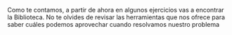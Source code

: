 Como te contamos, a partir de ahora en algunos ejercicios vas a encontrar la Biblioteca. No te olvides de revisar las herramientas que nos ofrece para saber cuáles podemos aprovechar cuando resolvamos nuestro problema